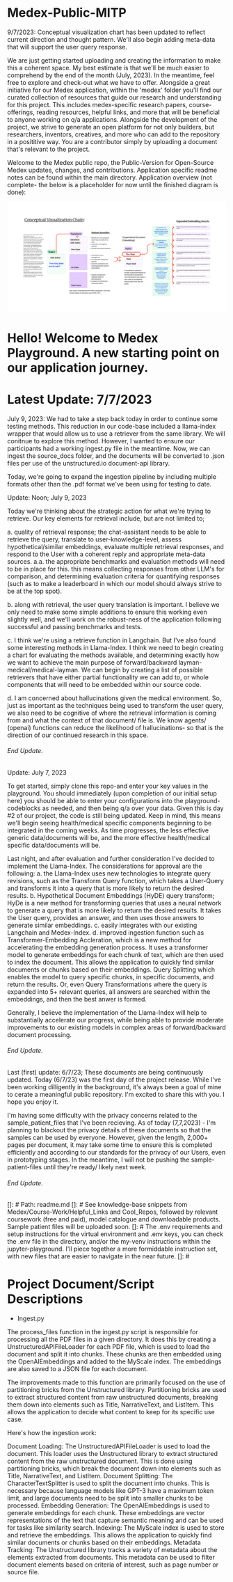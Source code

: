 # Medex-Public-MITP

9/7/2023: Conceptual visualization chart has been updated to reflect current direction and thought pattern. We'll also begin adding meta-data that will support the user query response. 

We are just getting started uploading and creating the information to make this a coherent space. My best estimate is that we'll be much easier to comprehend by the end of the month (July, 2023). In the meantime, feel free to explore and check-out what we have to offer. Alongside a great initiative for our Medex application, within the 'medex' folder you'll find our curated collection of resources that guide our research and understanding for this project. This includes medex-specific research papers, course-offerings, reading resources, helpful links, and more that will be beneficial to anyone working on q/a applications. Alongside the development of the project, we strive to generate an open platform for not only builders, but researchers, inventors, creatives, and more who can add to the repository in a posititive way. You are a contributor simply by uploading a document that's relevant to the project. 

Welcome to the Medex public repo, the Public-Version for Open-Source Medex updates, changes, and contributions. Application specific readme notes can be found within the main directory. Application overview (not complete- the below is a placeholder for now until the finished diagram is done): 

![Image](Medex-Comms_Flow5.png)


<h1>Hello! Welcome to Medex Playground. A new starting point on our application journey.</h1>

<h1> Latest Update: 7/7/2023 </h1>

July 9, 2023: We had to take a step back today in order to continue some testing methods. This reduction in our code-base included a llama-index wrapper that would allow us to use a retriever from the same library. We will conitnue to explore this method. However, I wanted to ensure our participants had a working ingest.py file in the meantime. Now, we can ingest the source_docs folder, and the documents will be converted to .json files per use of the unstructured.io document-api library.

Today, we're going to expand the ingestion pipeline by including multiple formats other than the .pdf format we've been using for testing to date.

Update: Noon; July 9, 2023

Today we're thinking about the strategic action for what we're trying to retrieve. Our key elements for retrieval include, but are not limited to;

a. quality of retrieval response; the chat-assistant needs to be able to retrieve the query, translate to user-knowledge-level, assess hypothetical/similar embeddings, evaluate multiple retrieval responses, and respond to the User with a coherent reply and appropriate meta-data sources. a.a. the appropriate benchmarks and evaluation methods will need to be in place for this. this means collecting responses from other LLM's for comparison, and determining evaluation criteria for quantifying responses (such as to make a leaderboard in which our model should always strive to be at the top spot).

b. along with retrieval, the user query translation is important. I believe we only need to make some simple additions to ensure this working even slightly well, and we'll work on the robust-ness of the application following successful and passing benchmarks and tests.

c. I think we're using a retrieve function in Langchain. But I've also found some interesting methods in Llama-Index. I think we need to begin creating a chart for evaluating the methods available, and determining exactly how we want to achieve the main purpose of forward/backward layman-medical/medical-layman. We can begin by creating a list of possible retrievers that have either partial functionality we can add to, or whole components that will need to be embedded within our source code.

d. I am concerned about hallucinations given the medical environment. So, just as important as the techniques being used to transform the user query, we also need to be cognitive of where the retrieval information is coming from and what the context of that document/ file is. We know agents/ (openai) functions can reduce the likelihood of hallucinations- so that is the direction of our continued research in this space.
<h6>End Update.</h6>

Update: July 7, 2023 

To get started, simply clone this repo-and enter your key values in the playground. You should immediately (upon completion of our initial setup here) you should be able to enter your configurations into the playground-codeblocks as needed, and then being q/a over your data. Given this is day #2 of our project, the code is still being updated. Keep in mind, this means we'll begin seeing health/medical specific components beginning to be integrated in the coming weeks. As time progresses, the less effective generic data/documents will be, and the more effective health/medical specific data/documents will be.

Last night, and after evaluation and further consideration I've decided to implement the Llama-Index. The considerations for approval are the following:
a. the Llama-Index uses new technologies to integrate query revisions, such as the Transform Query function, which takes a User-Query and transforms it into a query that is more likely to return the desired results. 
b. Hypothetical Document Embeddings (HyDE) query transform; HyDe is a new method for transforming queries that uses a neural network to generate a query that is more likely to return the desired results. It takes the User query, provides an answer, and then uses those answers to generate similar embeddings. 
c. easily integrates with our existing Langchain and Medex-Index.
d. improved ingestion function such as Transformer-Embedding Accleration, which is a new method for accelerating the embedding generation process. It uses a transformer model to generate embeddings for each chunk of text, which are then used to index the document. This allows the application to quickly find similar documents or chunks based on their embeddings. Query Splitting which enables the model to query specific chunks, in specific documents, and return the results. Or, even Query Transformations where the query is expanded into 5+ relevant queries, all answers are searched within the embeddings, and then the best anwer is formed. 

Generally, I believe the implementation of the Llama-Index will help to substantially accelerate our progress, while being able to provide moderate improvements to our existing models in complex areas of forward/backward document processing. 
<h6>End Update.</h6>

Last (first) update: 6/7/23; These documents are being continuously updated. Today (6/7/23) was the first day of the project release. While I've been working dilligently in the background, it's always been a goal of mine to cerate a meaningful public repository. I'm excited to share this with you. I hope you enjoy it. 

I'm having some difficulty with the privacy concerns related to the sample_patient_files that I've been recieving. As of today (7,7,2023) - I'm planning to blackout the privacy details of these documents so that the samples can be used by everyone. However, given the length, 2,000+ pages per document, it may take some time to ensure this is completed efficiently and according to our standards for the privacy of our Users, even in prototyping stages. In the meantime, I will not be pushing the sample-patient-files until they're ready/ likely next week. 
<h6>End Update.</h6>

[]: # Path: readme.md
[]: # See knowledge-base snippets from Medex/Course-Work/Helpful_Links and Cool_Repos, followed by relevant coursework (free and paid), model catalogue and downloadable products. Sample patient files will be uploaded soon. 
[]: # The .env requirements and setup instructions for the virtual environment and .env keys, you can check the .env file in the <Medex> directory, and/or the my-venv instructions within the jupyter-playground. I'll piece together a more formiddable instruction set, with new files that are easier to navigate in the near future. 
[]: # 

<h1>Project Document/Script Descriptions</h1>

- Ingest.py

The process_files function in the ingest.py script is responsible for processing all the PDF files in a given directory. It does this by creating a UnstructuredAPIFileLoader for each PDF file, which is used to load the document and split it into chunks. These chunks are then embedded using the OpenAIEmbeddings and added to the MyScale index. The embeddings are also saved to a JSON file for each document.

The improvements made to this function are primarily focused on the use of partitioning bricks from the Unstructured library. Partitioning bricks are used to extract structured content from raw unstructured documents, breaking them down into elements such as Title, NarrativeText, and ListItem. This allows the application to decide what content to keep for its specific use case.

Here's how the ingestion work:

Document Loading: The UnstructuredAPIFileLoader is used to load the document. This loader uses the Unstructured library to extract structured content from the raw unstructured document. This is done using partitioning bricks, which break the document down into elements such as Title, NarrativeText, and ListItem.
Document Splitting: The CharacterTextSplitter is used to split the document into chunks. This is necessary because language models like GPT-3 have a maximum token limit, and large documents need to be split into smaller chunks to be processed.
Embedding Generation: The OpenAIEmbeddings is used to generate embeddings for each chunk. These embeddings are vector representations of the text that capture semantic meaning and can be used for tasks like similarity search.
Indexing: The MyScale index is used to store and retrieve the embeddings. This allows the application to quickly find similar documents or chunks based on their embeddings.
Metadata Tracking: The Unstructured library tracks a variety of metadata about the elements extracted from documents. This metadata can be used to filter document elements based on criteria of interest, such as page number or source file.



